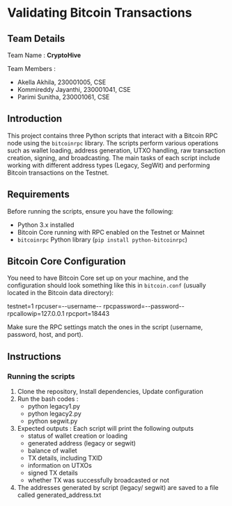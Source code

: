 # Validating Bitcoin Transactions

## Team Details 

Team Name : **CryptoHive**

Team Members : 
- Akella Akhila, 230001005, CSE
- Kommireddy Jayanthi, 230001041, CSE
- Parimi Sunitha, 230001061, CSE

## Introduction
This project contains three Python scripts that interact with a Bitcoin RPC node using the `bitcoinrpc` library. The scripts perform various operations such as wallet loading, address generation, UTXO handling, raw transaction creation, signing, and broadcasting. The main tasks of each script include working with different address types (Legacy, SegWit) and performing Bitcoin transactions on the Testnet.

## Requirements 
Before running the scripts, ensure you have the following:

- Python 3.x installed
- Bitcoin Core running with RPC enabled on the Testnet or Mainnet
- `bitcoinrpc` Python library (`pip install python-bitcoinrpc`)

## Bitcoin Core Configuration
You need to have Bitcoin Core set up on your machine, and the configuration should look something like this in `bitcoin.conf` (usually located in the Bitcoin data directory):

testnet=1 rpcuser=--username-- rpcpassword=--password-- rpcallowip=127.0.0.1 rpcport=18443

Make sure the RPC settings match the ones in the script (username, password, host, and port).


## Instructions

### Running the scripts
1. Clone the repository, Install dependencies, Update configuration
2. Run the bash codes :
   - python legacy1.py
   - python legacy2.py
   - python segwit.py
3. Expected outputs : Each script will print the following outputs
   - status of wallet creation or loading
   - generated address (legacy or segwit)
   - balance of wallet
   - TX details, including TXID
   - information on UTXOs
   - signed TX details
   - whether TX was successfully broadcasted or not
4. The addresses generated by script (legacy/ segwit) are saved to a file called generated_address.txt
